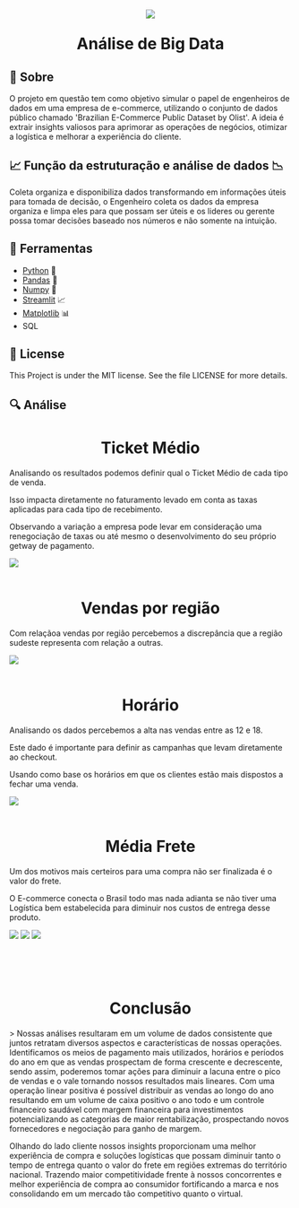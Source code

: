 <h1 align ="center"> 
    <img src = "../img/geseis.png">
    <p>Análise de Big Data </p>
</h1>


## 📙 Sobre

O projeto em questão tem como objetivo simular o papel de engenheiros de dados em uma empresa de e-commerce, utilizando o conjunto de dados público chamado 'Brazilian E-Commerce Public Dataset by Olist'. A ideia é extrair insights valiosos para aprimorar as operações de negócios, otimizar a logística e melhorar a experiência do cliente.

## 📈 Função da estruturação e análise de dados 📉

Coleta organiza e disponibiliza dados transformando em informações úteis para tomada de decisão, o Engenheiro coleta os dados da empresa organiza e limpa eles para que possam ser úteis e os lideres ou gerente possa tomar decisões baseado nos números e não somente na intuição.

## 🔨 Ferramentas

- [Python](https://www.python.org/doc/) 🐍
- [Pandas](https://pandas.pydata.org/docs/) 🐼
- [Numpy](https://numpy.org/doc/stable/) 🎲
- [Streamlit](https://docs.streamlit.io/) 📈
- [Matplotlib](https://matplotlib.org/stable/index.html) 📊
- SQL

## 📃 License

This Project is under the MIT license. See the file LICENSE for more details.

## 🔍 Análise 

<h1 align="center">
Ticket Médio
</h1>
<p>
Analisando os resultados podemos definir qual o Ticket Médio de cada tipo de venda.

Isso impacta diretamente no faturamento levado em conta as taxas aplicadas para cada tipo de recebimento.

Observando a variação a empresa pode levar em consideração uma renegociação de taxas ou até mesmo o desenvolvimento do seu próprio getway de pagamento.
</p>

<img src = "../img/ticketm.png">
<br> <br>

<h1 align="center">
Vendas por região
</h1>

<p>
 Com relaçãoa vendas por região percebemos a discrepância que a região sudeste representa com relação a outras.
</p>

<img src = "../img/regi.png">
<br> <br>

<h1 align="center">
Horário
</h1>

<p>
Analisando os dados percebemos a alta nas vendas entre as 12 e 18.

Este dado é importante para definir as campanhas que levam diretamente ao checkout. 

Usando como base os horários em que os clientes estão mais dispostos a fechar uma venda.
</p>

<img src = "../img/horari.png">
<br> <br>

<h1 align="center">
Média Frete
</h1>

<p> 
Um dos motivos mais certeiros para uma compra não ser finalizada é o valor do frete.

O E-commerce conecta o Brasil todo mas nada adianta se não tiver uma Logística bem estabelecida para diminuir nos custos de entrega desse produto. 
</p>

<img src = "../img/mfrete1.png">
<img src = "../img/mfrete2.png">
<img src = "../img/mfrete3.png">

<br><br><br>

<h1 align="center">Conclusão</h1>

<p>>
Nossas análises resultaram em um volume de dados consistente que juntos retratam diversos aspectos e características de nossas operações. Identificamos os meios de pagamento mais utilizados, horários e períodos do ano em que as vendas prospectam de forma crescente e decrescente, sendo assim, poderemos tomar ações para diminuir a lacuna entre o pico de vendas e o vale tornando nossos resultados mais lineares. Com uma operação linear  positiva é possível distribuir as vendas ao longo do ano resultando em um volume de caixa positivo o ano todo e um controle financeiro saudável com margem financeira para investimentos potencializando as categorias de maior rentabilização, prospectando novos fornecedores e negociação para ganho de margem. 

Olhando do lado cliente nossos insights proporcionam uma melhor experiência de compra e soluções logísticas que possam diminuir tanto o tempo de entrega quanto o valor do frete em regiões extremas do território nacional. Trazendo maior competitividade frente à nossos concorrentes e melhor experiência de compra ao consumidor fortificando a marca e nos consolidando em um mercado tão competitivo quanto o virtual. </p>

